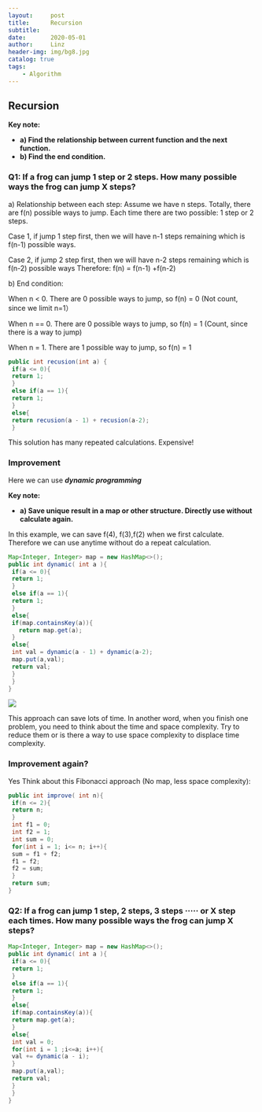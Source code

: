```yaml
---
layout:     post
title:      Recursion
subtitle:   
date:       2020-05-01
author:     Linz
header-img: img/bg8.jpg
catalog: true
tags:
    - Algorithm
---
```


## Recursion

**Key note:**
- **a) Find the relationship between current function and the next function.**
- **b) Find the end condition.**


### Q1: If a frog can jump 1 step or 2 steps. How many possible ways the frog can jump X steps?

a) Relationship between each step: Assume we have n steps. Totally, there are f(n) possible ways to jump. Each
time there are two possible: 1 step or 2 steps.

Case 1, if jump 1 step first, then we will have n-1 steps remaining which is f(n-1) possible ways.

Case 2, if jump 2 step first, then we will have n-2 steps remaining which is f(n-2) possible ways
Therefore: f(n) = f(n-1) +f(n-2)


b) End condition:

When n < 0. There are 0 possible ways to jump, so f(n) = 0
(Not count, since we limit n=1）  

When n == 0. There are 0 possible ways to jump, so f(n) = 1
(Count, since there is a way to jump)

When n = 1. There are 1 possible way to jump, so f(n) = 1

```java
public int recusion(int a) {
 if(a <= 0){
 return 1;
 }
 else if(a == 1){
 return 1;
 }
 else{
 return recusion(a - 1) + recusion(a-2);
 }
```
This solution has many repeated calculations. Expensive!


### Improvement
Here we can use ***dynamic programming***

**Key note:**
- **a) Save unique result in a map or other structure. Directly use without calculate again.**

In this example, we can save f(4), f(3),f(2) when we first calculate. Therefore we can use anytime without do a repeat calculation.

```java
Map<Integer, Integer> map = new HashMap<>();
public int dynamic( int a ){
 if(a <= 0){
 return 1;
 }
 else if(a == 1){
 return 1;
 }
 else{
 if(map.containsKey(a)){
   return map.get(a);
 }
 else{
 int val = dynamic(a - 1) + dynamic(a-2);
 map.put(a,val);
 return val;
 }
 }
}
```

![](https://miro.medium.com/max/700/1*7zbFbotrSx7mzmo_3zJDCg.jpeg)



This approach can save lots of time. In another word, when you finish one problem, you need to think about the time and space complexity. Try to reduce them or is there a way to use space complexity to displace time complexity.

### Improvement again?
Yes
Think about this Fibonacci approach (No map, less space complexity):

```java
public int improve( int n){
 if(n <= 2){
 return n;
 }
 int f1 = 0;
 int f2 = 1;
 int sum = 0;
 for(int i = 1; i<= n; i++){
 sum = f1 + f2;
 f1 = f2;
 f2 = sum;
 }
 return sum;
}
```

### Q2: If a frog can jump 1 step, 2 steps, 3 steps ····· or X step each times. How many possible ways the frog can jump X steps?

```java
Map<Integer, Integer> map = new HashMap<>();
public int dynamic( int a ){
 if(a <= 0){
 return 1;
 }
 else if(a == 1){
 return 1;
 }
 else{
 if(map.containsKey(a)){
 return map.get(a);
 }
 else{
 int val = 0;
 for(int i = 1 ;i<=a; i++){
 val += dynamic(a - i);
 }
 map.put(a,val);
 return val;
 }
 }
}
```

